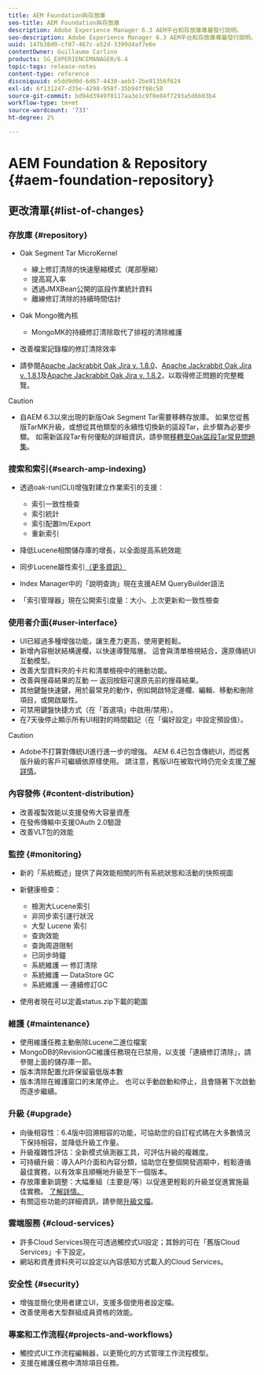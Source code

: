 ```yaml
---
title: AEM Foundation與存放庫
seo-title: AEM Foundation與存放庫
description: Adobe Experience Manager 6.3 AEM平台和存放庫專屬發行說明。
seo-description: Adobe Experience Manager 6.3 AEM平台和存放庫專屬發行說明。
uuid: 147b38d0-cf87-467c-a52d-3399d4af7e6e
contentOwner: Guillaume Carlino
products: SG_EXPERIENCEMANAGER/6.4
topic-tags: release-notes
content-type: reference
discoiquuid: e5dd9d0d-6d67-4430-aeb3-2be91356f624
exl-id: 6f131247-d35e-4298-958f-35b94ff08c58
source-git-commit: bd94d3949f0117aa3e1c9f0e84f7293a5d6b03b4
workflow-type: tm+mt
source-wordcount: '733'
ht-degree: 2%

---
```


# AEM Foundation &amp; Repository {#aem-foundation-repository}

## 更改清單{#list-of-changes}

### 存放庫 {#repository}

* Oak Segment Tar MicroKernel

   * 線上修訂清除的快速壓縮模式（尾部壓縮）
   * 提高寫入率
   * 透過JMXBean公開的區段作業統計資料
   * 離線修訂清除的持續時間估計

* Oak Mongo微內核

   * MongoMK的持續修訂清除取代了排程的清除維護

* 改善檔案記錄檔的修訂清除效率
* 請參閱[Apache Jackrabbit Oak Jira v. 1.8.0](https://archive.apache.org/dist/jackrabbit/oak/1.8.0/RELEASE-NOTES.txt)、[Apache Jackrabbit Oak Jira v. 1.8.1](https://archive.apache.org/dist/jackrabbit/oak/1.8.1/RELEASE-NOTES.txt)及[Apache Jackrabbit Oak Jira v. 1.8.2](https://archive.apache.org/dist/jackrabbit/oak/1.8.2/RELEASE-NOTES.txt)，以取得修正問題的完整概覽。

>[!CAUTION]
>
>* 自AEM 6.3以來出現的新版Oak Segment Tar需要移轉存放庫。 如果您從舊版TarMK升級，或想從其他類型的永續性切換新的區段Tar，此步驟為必要步驟。 如需新區段Tar有何優點的詳細資訊，請參閱[移轉至Oak區段Tar常見問題集](/help/sites-deploying/revision-cleanup.md#migrating-to-oak-segment-tar)。

>



### 搜索和索引{#search-amp-indexing}

* 透過oak-run(CLI)增強對建立作業索引的支援：

   * 索引一致性檢查
   * 索引統計
   * 索引配置Im/Export
   * 重新索引

* 降低Lucene相關儲存庫的增長，以全面提高系統效能
* 同步Lucene屬性索引[（更多資訊）](https://wiki.apache.org/jackrabbit/Synchronous%20Lucene%20Property%20Indexes)
* Index Manager中的「說明查詢」現在支援AEM QueryBuilder語法
* 「索引管理器」現在公開索引度量：大小、上次更新和一致性檢查

### 使用者介面{#user-interface}

* UI已經過多種增強功能，讓生產力更高，使用更輕鬆。
* 新增內容樹狀結構邊欄，以快速導覽階層。 這會與清單檢視結合，還原傳統UI互動模型。
* 改善大型資料夾的卡片和清單檢視中的捲動功能。
* 改善與搜尋結果的互動 — 返回按鈕可還原先前的搜尋結果。
* 其他鍵盤快速鍵，用於最常見的動作，例如開啟特定邊欄、編輯、移動和刪除項目，或開啟屬性。
* 可禁用鍵盤快捷方式（在「首選項」中啟用/禁用）。
* 在7天後停止顯示所有UI相對的時間戳記（在「偏好設定」中設定預設值）。

>[!CAUTION]
>
>* Adobe不打算對傳統UI進行進一步的增強。 AEM 6.4已包含傳統UI，而從舊版升級的客戶可繼續依原樣使用。 請注意，舊版UI在被取代時仍完全支援[了解詳情](/help/sites-deploying/ui-recommendations.md)。

>



### 內容發佈 {#content-distribution}

* 改善複製效能以支援發佈大容量資產
* 在發佈傳輸中支援OAuth 2.0驗證
* 改善VLT包的效能

### 監控 {#monitoring}

* 新的「系統概述」提供了與效能相關的所有系統狀態和活動的快照視圖
* 新健康檢查：

   * 檢測大Lucene索引
   * 非同步索引運行狀況
   * 大型 Lucene 索引
   * 查詢效能
   * 查詢周遊限制
   * 已同步時鐘
   * 系統維護 — 修訂清除
   * 系統維護 — DataStore GC
   * 系統維護 — 連續修訂GC

* 使用者現在可以定義status.zip下載的範圍

### 維護 {#maintenance}

* 使用維護任務主動刪除Lucene二進位檔案
* MongoDB的RevisionGC維護任務現在已禁用，以支援「連續修訂清除」，請參閱上面的儲存庫一節。
* 版本清除配置允許保留最低版本數
* 版本清除在維護窗口的末尾停止。 也可以手動啟動和停止，且會隨著下次啟動而逐步繼續。

### 升級 {#upgrade}

* 向後相容性：6.4版中回溯相容的功能，可協助您的自訂程式碼在大多數情況下保持相容，並降低升級工作量。
* 升級複雜性評估：全新模式偵測器工具，可評估升級的複雜度。
* 可持續升級：導入API介面和內容分類，協助您在整個開發週期中，輕鬆遵循最佳實務，以有效率且順暢地升級至下一個版本。
* 存放庫重新調整：大幅重組（主要是/等）以促進更輕鬆的升級並促進實施最佳實務。 [了解詳情。](/help/sites-deploying/repository-restructuring.md)
* 有關這些功能的詳細資訊，請參閱[升級文檔](/help/sites-deploying/upgrade.md)。

### 雲端服務 {#cloud-services}

* 許多Cloud Services現在可透過觸控式UI設定；其餘的可在「舊版Cloud Services」卡下設定。
* 網站和資產資料夾可以設定以內容感知方式載入的Cloud Services。

### 安全性 {#security}

* 增強並簡化使用者建立UI，支援多個使用者設定檔。
* 改善使用者大型群組成員資格的效能。

### 專案和工作流程{#projects-and-workflows}

* 觸控式UI工作流程編輯器，以更簡化的方式管理工作流程模型。
* 支援在維護任務中清除項目任務。
